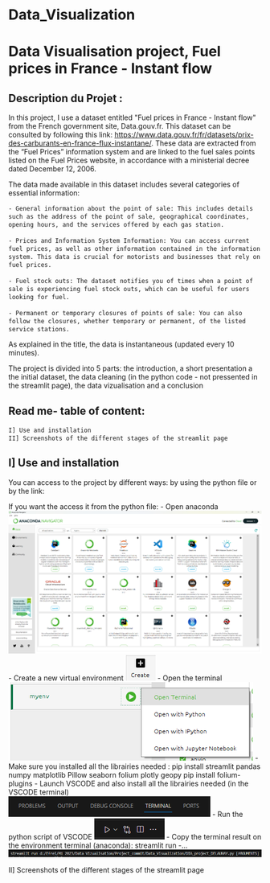 # Data_Visualization
# Data Visualisation project, Fuel prices in France - Instant flow

## Description du Projet :
In this project, I use a dataset entitled "Fuel prices in France - Instant flow" from the French government site, Data.gouv.fr.
This dataset can be consulted by following this link: https://www.data.gouv.fr/fr/datasets/prix-des-carburants-en-france-flux-instantane/.
These data are extracted from the “Fuel Prices” information system and are linked to the fuel sales points listed on the Fuel Prices website, in accordance with a ministerial decree dated December 12, 2006.

The data made available in this dataset includes several categories of essential information:

    - General information about the point of sale: This includes details such as the address of the point of sale, geographical coordinates, opening hours, and the services offered by each gas station.

    - Prices and Information System Information: You can access current fuel prices, as well as other information contained in the information system. This data is crucial for motorists and businesses that rely on fuel prices.

    - Fuel stock outs: The dataset notifies you of times when a point of sale is experiencing fuel stock outs, which can be useful for users looking for fuel.

    - Permanent or temporary closures of points of sale: You can also follow the closures, whether temporary or permanent, of the listed service stations.

As explained in the title, the data is instantaneous (updated every 10 minutes).

The project is divided into 5 parts: the introduction, a short presentation a the initial dataset, the data cleaning (in the python code - not pressented in the streamlit page), the data vizualisation and a conclusion

## Read me- table of content:

    I] Use and installation
    II] Screenshots of the different stages of the streamlit page

## I] Use and installation
You can access to the project by different ways: by using the python file or by the link: 

If you want the access it from the python file:
    - Open anaconda
    ![Alt text](image.png)
    - Create a new virtual environment
    ![Alt text](image-1.png)
    - Open the terminal
    ![Alt text](image-2.png)
    - Make sure you installed all the librairies needed : pip install streamlit pandas numpy matplotlib Pillow seaborn folium plotly geopy
                                                          pip install folium-plugins
    - Launch VSCODE and also install all the librairies needed (in the VSCODE terminal)
    ![Alt text](image-4.png)
    - Run the python script of VSCODE
    ![Alt text](image-3.png)
    - Copy the terminal result on the environment terminal (anaconda): streamlit run -...
    ![Alt text](image-5.png)

II] Screenshots of the different stages of the streamlit page